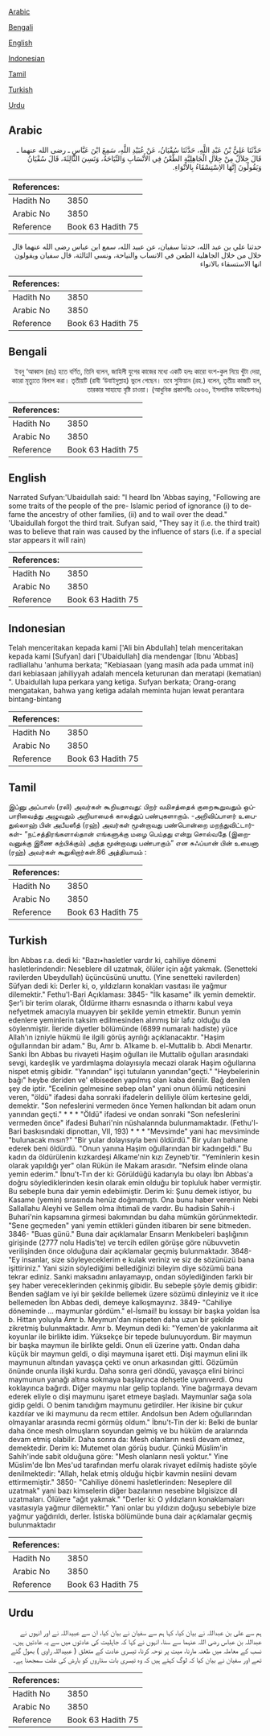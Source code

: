 [Arabic](#arabic)

[Bengali](#bengali)

[English](#english)

[Indonesian](#indonesian)

[Tamil](#tamil)

[Turkish](#turkish)

[Urdu](#urdu)

## Arabic


<div dir="rtl" lang="ar" style={{fontSize:'larger',backgroundColor:'#f8f9fa',padding:20}}>
حَدَّثَنَا عَلِيُّ بْنُ عَبْدِ اللَّهِ، حَدَّثَنَا سُفْيَانُ، عَنْ عُبَيْدِ اللَّهِ، سَمِعَ ابْنَ عَبَّاسٍ ـ رضى الله عنهما ـ قَالَ خِلاَلٌ مِنْ خِلاَلِ الْجَاهِلِيَّةِ الطَّعْنُ فِي الأَنْسَابِ وَالنِّيَاحَةُ، وَنَسِيَ الثَّالِثَةَ، قَالَ سُفْيَانُ وَيَقُولُونَ إِنَّهَا الاِسْتِسْقَاءُ بِالأَنْوَاءِ‏.‏
</div>
<div style={{backgroundColor:'#f8f9fa',padding:20, marginBottom: 10}}><table> <thead> <tr> <th>References:</th> <th></th> </tr> </thead> <tbody><tr><td>Hadith No</td><td>3850</td></tr><tr><td>Arabic No</td><td>3850</td></tr><tr><td>Reference</td><td>Book 63 Hadith 75</td></tr></tbody></table></div>


<div dir="rtl" lang="ar" style={{fontSize:'larger',backgroundColor:'#f8f9fa',padding:20}}>
حدثنا علي بن عبد الله، حدثنا سفيان، عن عبيد الله، سمع ابن عباس رضى الله عنهما قال خلال من خلال الجاهلية الطعن في الانساب والنياحة، ونسي الثالثة، قال سفيان ويقولون انها الاستسقاء بالانواء
</div>
<div style={{backgroundColor:'#f8f9fa',padding:20, marginBottom: 10}}><table> <thead> <tr> <th>References:</th> <th></th> </tr> </thead> <tbody><tr><td>Hadith No</td><td>3850</td></tr><tr><td>Arabic No</td><td>3850</td></tr><tr><td>Reference</td><td>Book 63 Hadith 75</td></tr></tbody></table></div>

## Bengali


<div dir="rtl" lang="bn" style={{fontSize:'larger',backgroundColor:'#f8f9fa',padding:20}}>
ইবনু ‘আব্বাস (রাঃ) হতে বর্ণিত, তিনি বলেন, জাহিলী যুগের কাজের মধ্যে একটি হলঃ কারো বংশ-কুল নিয়ে খুঁটা দেয়া, কারো মৃত্যুতে বিলাপ করা। তৃতীয়টি (রাবী ‘উবাইদুল্লাহ) ভুলে গেছেন। তবে সুফিয়ান (রহ.) বলেন, তৃতীয় কাজটি হল, তারকার সাহায্যে বৃষ্টি চাওয়া। (আধুনিক প্রকাশনীঃ ৩৫৬৩, ইসলামিক ফাউন্ডেশনঃ)
</div>
<div style={{backgroundColor:'#f8f9fa',padding:20, marginBottom: 10}}><table> <thead> <tr> <th>References:</th> <th></th> </tr> </thead> <tbody><tr><td>Hadith No</td><td>3850</td></tr><tr><td>Arabic No</td><td>3850</td></tr><tr><td>Reference</td><td>Book 63 Hadith 75</td></tr></tbody></table></div>

## English


<div dir="ltr" lang="en" style={{fontSize:'larger',backgroundColor:'#f8f9fa',padding:20}}>
Narrated Sufyan:'Ubaidullah said: "I heard Ibn 'Abbas saying, "Following are some traits of the people of the pre- Islamic period of ignorance (i) to defame the ancestry of other families, (ii) and to wail over the dead." 'Ubaidullah forgot the third trait. Sufyan said, "They say it (i.e. the third trait) was to believe that rain was caused by the influence of stars (i.e. if a special star appears it will rain)
</div>
<div style={{backgroundColor:'#f8f9fa',padding:20, marginBottom: 10}}><table> <thead> <tr> <th>References:</th> <th></th> </tr> </thead> <tbody><tr><td>Hadith No</td><td>3850</td></tr><tr><td>Arabic No</td><td>3850</td></tr><tr><td>Reference</td><td>Book 63 Hadith 75</td></tr></tbody></table></div>

## Indonesian


<div dir="ltr" lang="id" style={{fontSize:'larger',backgroundColor:'#f8f9fa',padding:20}}>
Telah menceritakan kepada kami ['Ali bin Abdullah] telah menceritakan kepada kami [Sufyan] dari ['Ubaidullah] dia mendengar [Ibnu 'Abbas] radliallahu 'anhuma berkata; "Kebiasaan (yang masih ada pada ummat ini) dari kebiasaan jahiliyyah adalah mencela keturunan dan meratapi (kematian) ". Ubaidullah lupa perkara yang ketiga. Sufyan berkata; Orang-orang mengatakan, bahwa yang ketiga adalah meminta hujan lewat perantara bintang-bintang
</div>
<div style={{backgroundColor:'#f8f9fa',padding:20, marginBottom: 10}}><table> <thead> <tr> <th>References:</th> <th></th> </tr> </thead> <tbody><tr><td>Hadith No</td><td>3850</td></tr><tr><td>Arabic No</td><td>3850</td></tr><tr><td>Reference</td><td>Book 63 Hadith 75</td></tr></tbody></table></div>

## Tamil


<div dir="ltr" lang="ta" style={{fontSize:'larger',backgroundColor:'#f8f9fa',padding:20}}>
இப்னு அப்பாஸ் (ரலி) அவர்கள் கூறியதாவது: பிறர் வமிசத்தைக் குறைகூறுவதும் ஒப்பாரிவைத்து அழுவதும் அறியாமைக் காலத்துப் பண்புகளாகும். -அறிவிப்பாளர் உபைதுல்லாஹ் பின் அபீயஸீத் (ரஹ்) அவர்கள் மூன்றாவது பண்பொன்றை மறந்துவிட்டார்கள்- “நட்சத்திரங்களால்தான் எங்களுக்கு மழை பெய்தது என்று சொல்வதே (இறைவனுக்கு இணை கற்பிக்கும்) அந்த மூன்றாவது பண்பாகும்” என சுஃப்யான் பின் உயைனா (ரஹ்) அவர்கள் கூறுகிறார்கள்.86 அத்தியாயம் :
</div>
<div style={{backgroundColor:'#f8f9fa',padding:20, marginBottom: 10}}><table> <thead> <tr> <th>References:</th> <th></th> </tr> </thead> <tbody><tr><td>Hadith No</td><td>3850</td></tr><tr><td>Arabic No</td><td>3850</td></tr><tr><td>Reference</td><td>Book 63 Hadith 75</td></tr></tbody></table></div>

## Turkish


<div dir="ltr" lang="tr" style={{fontSize:'larger',backgroundColor:'#f8f9fa',padding:20}}>
İbn Abbas r.a. dedi ki: "Bazı•hasletler vardır ki, cahiliye dönemi hasletlerindendir: Neseblere dil uzatmak, ölüler için ağıt yakmak. (Senetteki ravilerden Ubeydullah) üçüncüsünü unuttu. (Yine senetteki ravilerden) Süfyan dedi ki: Derler ki, o, yıldızların konakları vasıtası ile yağmur dilemektir." Fethu'l-Bari Açıklaması: 3845- "İlk kasame" ilk yemin demektir. Şer'i bir terim olarak, Öldürme itharnı esnasında o itharnı kabul veya nefyetmek amacıyla muayyen bir şekilde yemin etmektir. Bunun yemin edenlere yeminlerin taksim edilmesinden alınmış bir lafız olduğu da söylenmiştir. İleride diyetler bölümünde (6899 numaralı hadiste) yüce Allah'ın izniyle hükmü ile ilgili görüş ayrılığı açıklanacaktır. "Haşim oğullarından bir adam." Bu, Amr b. A1kame b. el-Muttalib b. Abdi Menartır. Sanki İbn Abbas bu rivayeti Haşim oğulları ile Muttalib oğulları arasındaki sevgi, kardeşlik ve yardımlaşma dolayısıyla mecazi olarak Haşim oğullarına nispet etmiş gibidir. "Yanından" işçi tutulanın yanından"geçti." "Heybelerinin bağı" heybe deriden ve' elbiseden yapılmış olan kaba denilir. Bağ denilen şey de iptir. "Ecelinin gelmesine sebep olan" yani onun ölümü neticesini veren, "öldü" ifadesi daha sonraki ifadelerin deliliyle ölüm kertesine geldi, demektir. "Son nefeslerini vermeden önce Yemen halkından bit adam onun yanından geçti." * * * "Öldü" ifadesi ve ondan sonraki "Son nefeslerini vermeden önce" ifadesi Buhari'nin nüshalannda bulunmamaktadır. (Fethu'l-Bari baskısındaki dipnottan, VII, 193) * * * "Mevsimde" yani hac mevsiminde "bulunacak mısın?" "Bir yular dolayısıyla beni öldürdü." Bir yuları bahane ederek beni öldürdü. "Onun yanına Haşim oğullarından bir kadıngeldi." Bu kadın da öldürülenin kızkardeşi Alkame'nin kızı Zeyneb'tir. "Yeminlerin kesin olarak yapıldığı yer" olan Rükün ile Makam arasıdır. "Nefsim elinde olana yemin ederim." İbnu't-Tın der ki: Görüldüğü kadarıyla bu olayı İbn Abbas'a doğru söylediklerinden kesin olarak emin olduğu bir topluluk haber vermiştir. Bu sebeple buna dair yemin edebiimiştir. Derim ki: Şunu demek istiyor, bu Kasame (yemin) sırasında henüz doğmamıştı. Ona bunu haber verenin Nebi Sallallahu Aleyhi ve Sellem olma ihtimali de vardır. Bu hadisin Sahih-i Buhari'nin kapsamına girmesi bakımından bu daha mümkün görünmektedir. "Sene geçmeden" yani yemin ettikleri günden itibaren bir sene bitmeden. 3846- "Buas günü." Buna dair açıklamalar Ensarın Menkıbeleri başlığının girişinde (2777 nolu Hadis'te) ve tercih edilen görüşe göre nübuvvetin verilişinden önce olduğuna dair açıklamalar geçmiş bulunmaktadır. 3848- "Ey insanlar, size söyleyeceklerim e kulak veriniz ve siz de sözünüzü bana işittiriniz." Yani sizin söylediğimi bellediğinizi bileyim diye sözümü bana tekrar ediniz. Sanki maksadını anlayamayıp, ondan söylediğinden farklı bir şey haber vereceklerinden çekinmiş gibidir. Bu sebeple şöyle demiş gibidir: Benden sağlam ve iyi bir şekilde bellemek üzere sözümü dinleyiniz ve it ıice bellemeden İbn Abbas dedi, demeye kalkışmayınız. 3849- "Cahiliye döneminde ... maymunlar gördüm." el-İsmail! bu kıssayı bir başka yoldan İsa b. Hittan yoluyla Amr b. Meymun'dan nispeten daha uzun bir şekilde zikretmiş bulunmaktadır. Amr b. Meymun dedi ki: "Yemen'de yakınlarıma ait koyunlar ile birlikte idim. Yüksekçe bir tepede bulunuyordum. Bir maymun bir başka maymun ile birlikte geldi. Onun eli üzerine yattı. Ondan daha küçük bir maymun geldi, o dişi maymuna işaret etti. Dişi maymun elini ilk maymunun altından yavaşça çekti ve onun arkasından gitti. Gözümün önünde onunla ilişki kurdu. Daha sonra geri döndü, yavaşça elini birinci maymunun yanağı altına sokmaya başlayınca dehşetle uyanıverdi. Onu koklayınca bağırdı. Diğer maymu nlar gelip toplandı. Yine bağırmaya devam ederek eliyle o dişi maymunu işaret etmeye başladı. Maymunlar sağa sola gidip geldi. O benim tanıdığım maymunu getirdiler. Her ikisine bir çukur kazdılar ve iki maymunu da recm ettiler. Andolsun ben Adem oğullarından olmayanlar arasında recmi görmüş oldum." İbnu't-Tin der ki: Belki de bunlar daha önce mesh olmuşların soyundan gelmiş ve bu hüküm de aralarında devam etmiş olabilir. Daha sonra da: Mesh olanların nesli devam etmez, demektedir. Derim ki: Mutemet olan görüş budur. Çünkü Müslim'in Sahih'inde sabit olduğuna göre: "Mesh olanların nesli yoktur." Yine Müslim'de İbn Mes'ud tarafından merfu olarak rivayet edilmiş hadiste şöyle denilmektedir: "Allah, helak etmiş olduğu hiçbir kavmin nesiini devam ettirmemiştir." 3850- "Cahiliye dönemi hasletlerinden: Neseplere dil uzatmak" yani bazı kimselerin diğer bazılarının nesebine bilgisizce dil uzatmaları. Ölülere "ağıt yakmak." "Derler ki: O yıldızların konaklamaları vasıtasıyla yağmur dilemektir." Yani onlar bu yıldızın doğuşu sebebiyle bize yağmur yağdırıldı, derler. İstiska bölümünde buna dair açıklamalar geçmiş bulunmaktadır
</div>
<div style={{backgroundColor:'#f8f9fa',padding:20, marginBottom: 10}}><table> <thead> <tr> <th>References:</th> <th></th> </tr> </thead> <tbody><tr><td>Hadith No</td><td>3850</td></tr><tr><td>Arabic No</td><td>3850</td></tr><tr><td>Reference</td><td>Book 63 Hadith 75</td></tr></tbody></table></div>

## Urdu


<div dir="rtl" lang="ur" style={{fontSize:'larger',backgroundColor:'#f8f9fa',padding:20}}>
ہم سے علی بن عبداللہ نے بیان کیا، کہا ہم سے سفیان نے بیان کیا، ان سے عبیداللہ نے اور انہوں نے عبداللہ بن عباس رضی اللہ عنہما سے سنا، انہوں نے کہا کہ جاہلیت کی عادتوں میں سے یہ عادتیں ہیں۔ نسب کے معاملہ میں طعنہ مارنا، میت پر نوحہ کرنا، تیسری عادت کے متعلق ( عبیداللہ راوی ) بھول گئے تھے اور سفیان نے بیان کیا کہ لوگ کہتے ہیں کہ وہ تیسری بات ستاروں کو بارش کی علت سمجھنا ہے۔
</div>
<div style={{backgroundColor:'#f8f9fa',padding:20, marginBottom: 10}}><table> <thead> <tr> <th>References:</th> <th></th> </tr> </thead> <tbody><tr><td>Hadith No</td><td>3850</td></tr><tr><td>Arabic No</td><td>3850</td></tr><tr><td>Reference</td><td>Book 63 Hadith 75</td></tr></tbody></table></div>